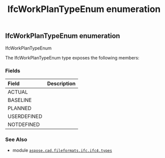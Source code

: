 ﻿---
title: IfcWorkPlanTypeEnum enumeration
second_title: Aspose.CAD for Python via .NET API References
description: 
type: docs
weight: 3970
url: /python-net/aspose.cad.fileformats.ifc.ifc4.types/ifcworkplantypeenum/
is_root: false
---

## IfcWorkPlanTypeEnum enumeration

IfcWorkPlanTypeEnum



The IfcWorkPlanTypeEnum type exposes the following members:

### Fields
| Field | Description |
| :- | :- |
| ACTUAL |  |
| BASELINE |  |
| PLANNED |  |
| USERDEFINED |  |
| NOTDEFINED |  |



### See Also
* module [`aspose.cad.fileformats.ifc.ifc4.types`](..)

